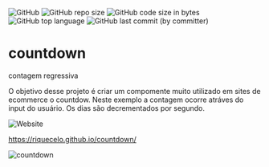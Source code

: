 ![GitHub](https://img.shields.io/github/license/riquecelo/countdown) ![GitHub repo size](https://img.shields.io/github/repo-size/riquecelo/countdown) ![GitHub code size in bytes](https://img.shields.io/github/languages/code-size/riquecelo/countdown) ![GitHub top language](https://img.shields.io/github/languages/top/riquecelo/countdown) ![GitHub last commit (by committer)](https://img.shields.io/github/last-commit/riquecelo/countdown)





# countdown
contagem regressiva

O objetivo desse projeto é criar um compomente muito utilizado em sites de ecommerce o countdow.
Neste exemplo a contagem ocorre atráves do input do usuário.
Os dias são decrementados por segundo.

![Website](https://img.shields.io/website?up_message=site&up_color=green&down_message=aqui&down_color=blue&url=https%3A%2F%2Friquecelo.github.io%2Fcountdown%2F)


https://riquecelo.github.io/countdown/

![countdown](https://github.com/Riquecelo/countdown/blob/main/countdown.png)

